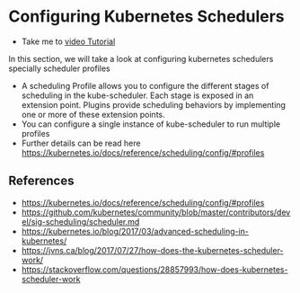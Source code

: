 # Configuring Kubernetes Schedulers
  - Take me to [video Tutorial](https://kodekloud.com/topic/configuring-kubernetes-scheduler/)
  
In this section, we will take a look at configuring kubernetes schedulers specially scheduler profiles
- A scheduling Profile allows you to configure the different stages of scheduling in the kube-scheduler. Each stage is exposed in an extension point. Plugins provide scheduling behaviors by implementing one or more of these extension points.
- You can configure a single instance of kube-scheduler to run multiple profiles
- Further details can be read here https://kubernetes.io/docs/reference/scheduling/config/#profiles

## References
- https://kubernetes.io/docs/reference/scheduling/config/#profiles
- https://github.com/kubernetes/community/blob/master/contributors/devel/sig-scheduling/scheduler.md
- https://kubernetes.io/blog/2017/03/advanced-scheduling-in-kubernetes/
- https://jvns.ca/blog/2017/07/27/how-does-the-kubernetes-scheduler-work/
- https://stackoverflow.com/questions/28857993/how-does-kubernetes-scheduler-work

